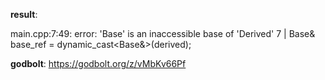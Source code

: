 **result**:
 
main.cpp:7:49: error: 'Base' is an inaccessible base of 'Derived'
    7 |     Base& base_ref = dynamic_cast<Base&>(derived);
 
**godbolt**: https://godbolt.org/z/vMbKv66Pf
